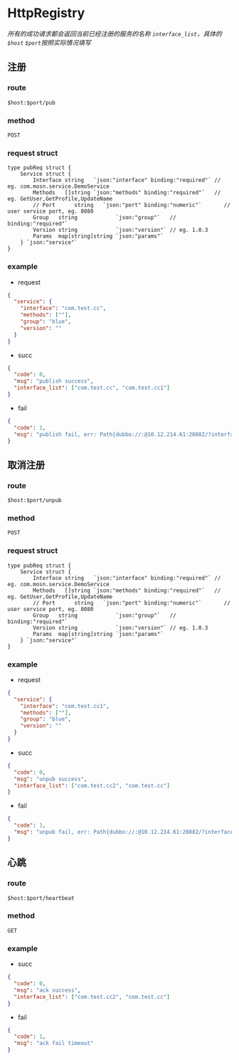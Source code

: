 # HttpRegistry

_所有的成功请求都会返回当前已经注册的服务的名称 `interface_list`，具体的`$host` `$port`按照实际情况填写_

## 注册

### route

`$host:$port/pub`

### method

`POST`

### request struct

```golang
type pubReq struct {
	Service struct {
		Interface string   `json:"interface" binding:"required"` // eg. com.mosn.service.DemoService
		Methods   []string `json:"methods" binding:"required"`   // eg. GetUser,GetProfile,UpdateName
		// Port      string   `json:"port" binding:"numeric"`       // user service port, eg. 8080
		Group   string            `json:"group"`   // binding:"required"`
		Version string            `json:"version"` // eg. 1.0.3
		Params  map[string]string `json:"params"`
	} `json:"service"`
}
```

### example

- request

```json
{
  "service": {
    "interface": "com.test.cc",
    "methods": [""],
    "group": "blue",
    "version": ""
  }
}
```

- succ

```json
{
  "code": 0,
  "msg": "publish success",
  "interface_list": ["com.test.cc", "com.test.cc1"]
}
```

- fail

```json
{
  "code": 1,
  "msg": "publish fail, err: Path{dubbo://:@10.12.214.61:20882/?interface=com.test.cc1&group=blue&version=} has been registered"
}
```

## 取消注册

### route

`$host:$port/unpub`

### method

`POST`

### request struct

```golang
type pubReq struct {
	Service struct {
		Interface string   `json:"interface" binding:"required"` // eg. com.mosn.service.DemoService
		Methods   []string `json:"methods" binding:"required"`   // eg. GetUser,GetProfile,UpdateName
		// Port      string   `json:"port" binding:"numeric"`       // user service port, eg. 8080
		Group   string            `json:"group"`   // binding:"required"`
		Version string            `json:"version"` // eg. 1.0.3
		Params  map[string]string `json:"params"`
	} `json:"service"`
}
```

### example

- request

```json
{
  "service": {
    "interface": "com.test.cc1",
    "methods": [""],
    "group": "blue",
    "version": ""
  }
}
```

- succ

```json
{
  "code": 0,
  "msg": "unpub success",
  "interface_list": ["com.test.cc2", "com.test.cc"]
}
```

- fail

```json
{
  "code": 1,
  "msg": "unpub fail, err: Path{dubbo://:@10.12.214.61:20882/?interface=com.test.cc&group=blue&version=} has not registered"
}
```

## 心跳

### route

`$host:$port/heartbeat`

### method

`GET`

### example

- succ

```json
{
  "code": 0,
  "msg": "ack success",
  "interface_list": ["com.test.cc2", "com.test.cc"]
}
```

- fail

```json
{
  "code": 1,
  "msg": "ack fail timeout"
}
```

